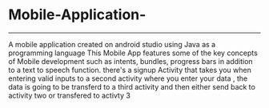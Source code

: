 # Mobile-Application-
*********************************************************************************************************************************************************************
A mobile application created on android studio using Java as a programming language 
This Mobile App features some of the key concepts of Mobile development such as intents, bundles, progress bars in addition to a text to speech function.
there's a signup Activity that takes you when entering valid inputs to a second activity where you enter your data , the data is going to be transferd to a third 
activity and then either send back to activity two or transfered to activty 3


